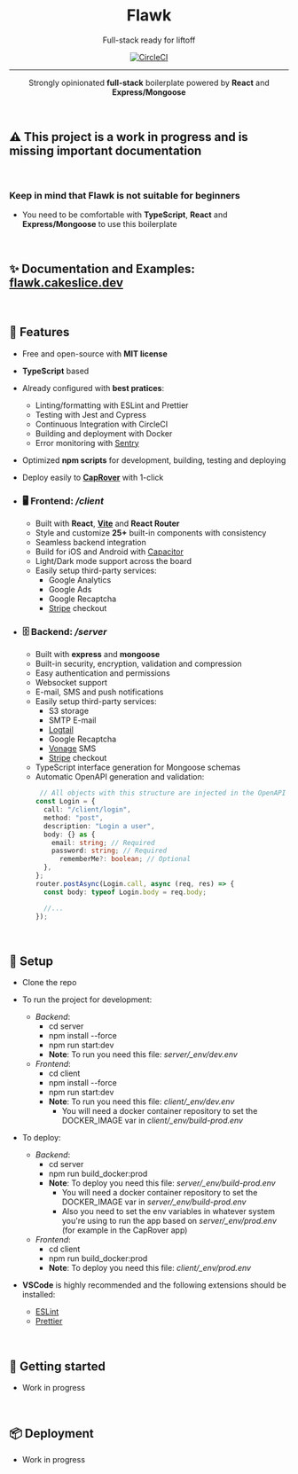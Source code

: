 <center>
	<h1>Flawk</h1>
</center>

<center>Full-stack ready for liftoff</center>

[<center>![CircleCI](https://circleci.com/gh/cakeslice/Flawk.js/tree/main.svg?style=shield)</center>](https://circleci.com/gh/cakeslice/Flawk.js/tree/main)

---

<center>Strongly opinionated <b>full-stack</b> boilerplate powered by <b>React</b> and <b>Express/Mongoose</b></center>

&nbsp;

## ⚠️ This project is a **work in progress** and is missing important documentation

&nbsp;
&nbsp;

### Keep in mind that Flawk is not suitable for beginners

- You need to be comfortable with **TypeScript**, **React** and **Express/Mongoose** to use this boilerplate

&nbsp;

## ✨ Documentation and Examples: [**flawk.cakeslice.dev**](https://flawk.cakeslice.dev)

&nbsp;

## 🚀 Features

- Free and open-source with **MIT license**
- **TypeScript** based
- Already configured with **best pratices**:
  - Linting/formatting with ESLint and Prettier
  - Testing with Jest and Cypress
  - Continuous Integration with CircleCI
  - Building and deployment with Docker
  - Error monitoring with [Sentry](https://sentry.io)
- Optimized **npm scripts** for development, building, testing and deploying
- Deploy easily to [**CapRover**](https://caprover.com/) with 1-click

- ### 🖥️ Frontend: _/client_

  - Built with **React**, [**Vite**](https://vitejs.dev) and **React Router**
  - Style and customize **25+** built-in components with consistency
  - Seamless backend integration
  - Build for iOS and Android with [Capacitor](https://capacitorjs.com)
  - Light/Dark mode support across the board
  - Easily setup third-party services:
    - Google Analytics
    - Google Ads
    - Google Recaptcha
    - [Stripe](https://stripe.com) checkout

- ### 🗄️ Backend: _/server_

  - Built with **express** and **mongoose**
  - Built-in security, encryption, validation and compression
  - Easy authentication and permissions
  - Websocket support
  - E-mail, SMS and push notifications
  - Easily setup third-party services:
    - S3 storage
    - SMTP E-mail
    - [Logtail](https://logtail.com)
    - Google Recaptcha
    - [Vonage](https://www.vonage.com) SMS
    - [Stripe](https://stripe.com) checkout
  - TypeScript interface generation for Mongoose schemas
  - Automatic OpenAPI generation and validation:
    ```ts
	 // All objects with this structure are injected in the OpenAPI spec
    const Login = {
      call: "/client/login",
      method: "post",
      description: "Login a user",
      body: {} as {
        email: string; // Required
        password: string; // Required
		  rememberMe?: boolean; // Optional
      },
    };
    router.postAsync(Login.call, async (req, res) => {
      const body: typeof Login.body = req.body;

      //...
    });
    ```

&nbsp;

## 💾 Setup

- Clone the repo

- To run the project for development:
	- *Backend*:
		- cd server
		- npm install --force
		- npm run start:dev
		- **Note**: To run you need this file: *server/_env/dev.env*
	- *Frontend*:
		- cd client
		- npm install --force
		- npm run start:dev
		- **Note**: To run you need this file: *client/_env/dev.env*
			- You will need a docker container repository to set the DOCKER_IMAGE var in *client/_env/build-prod.env*

- To deploy:
	- *Backend*:
		- cd server
		- npm run build_docker:prod
		- **Note**: To deploy you need this file: *server/_env/build-prod.env*
		   - You will need a docker container repository to set the DOCKER_IMAGE var in *server/_env/build-prod.env*
			- Also you need to set the env variables in whatever system you're using to run the app based on *server/_env/prod.env* (for example in the CapRover app)
	- *Frontend*:
		- cd client
		- npm run build_docker:prod
		- **Note**: To deploy you need this file: *client/_env/prod.env*

- **VSCode** is highly recommended and the following extensions should be installed:
  - [ESLint](https://marketplace.visualstudio.com/items?itemName=dbaeumer.vscode-eslint)
  - [Prettier](https://marketplace.visualstudio.com/items?itemName=esbenp.prettier-vscode)

&nbsp;

## 📔 Getting started

- Work in progress

&nbsp;

## 📦 Deployment

- Work in progress
